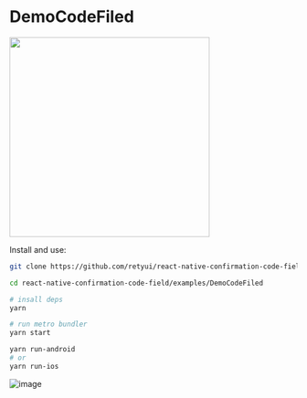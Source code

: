 # DemoCodeFiled

<a href="https://github.com/retyui/react-native-confirmation-code-field/tree/4.x/examples/src/realDemo/AnimatedExample"><img width="350" src="https://raw.githubusercontent.com/retyui/react-native-confirmation-code-field/4.x/docs/img/animated.gif"/></a>

Install and use:

```sh
git clone https://github.com/retyui/react-native-confirmation-code-field.git

cd react-native-confirmation-code-field/examples/DemoCodeFiled

# insall deps
yarn

# run metro bundler
yarn start

yarn run-android
# or
yarn run-ios

```

![image](https://user-images.githubusercontent.com/4661784/73616727-2022a900-4628-11ea-86c8-5e320df6e6fe.png)
